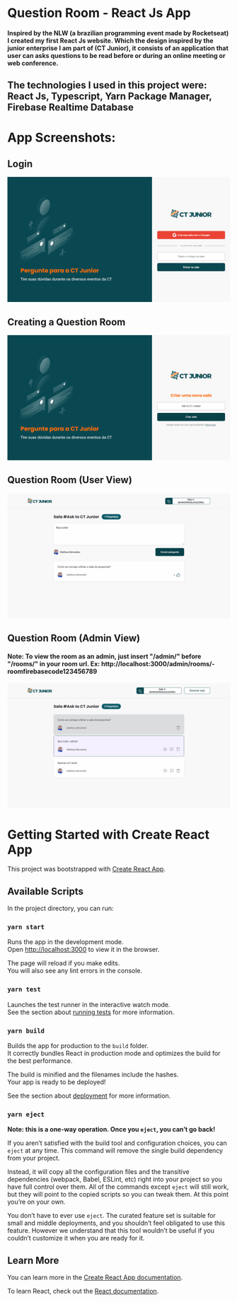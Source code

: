 # Question Room - React Js App
#### Inspired by the NLW (a brazilian programming event made by Rocketseat) I created my first React Js website. Which the design inspired by the junior enterprise I am part of (CT Junior), it consists of an application that user can asks questions to be read before or during an online meeting or web conference.

## The technologies I used in this project were: React Js, Typescript, Yarn Package Manager, Firebase Realtime Database

# App Screenshots:
## Login
![alt text](./src/assets/screenshots/login.png)
## Creating a Question Room
![alt text](./src/assets/screenshots/create-room.png)
## Question Room (User View)
![alt text](./src/assets/screenshots/question-room.png)
## Question Room (Admin View)
#### Note: To view the room as an admin, just insert "/admin/" before "/rooms/" in your room url. Ex: http://localhost:3000/admin/rooms/-roomfirebasecode123456789
![alt text](./src/assets/screenshots/admin-room.png)

# Getting Started with Create React App

This project was bootstrapped with [Create React App](https://github.com/facebook/create-react-app).

## Available Scripts

In the project directory, you can run:

### `yarn start`

Runs the app in the development mode.\
Open [http://localhost:3000](http://localhost:3000) to view it in the browser.

The page will reload if you make edits.\
You will also see any lint errors in the console.

### `yarn test`

Launches the test runner in the interactive watch mode.\
See the section about [running tests](https://facebook.github.io/create-react-app/docs/running-tests) for more information.

### `yarn build`

Builds the app for production to the `build` folder.\
It correctly bundles React in production mode and optimizes the build for the best performance.

The build is minified and the filenames include the hashes.\
Your app is ready to be deployed!

See the section about [deployment](https://facebook.github.io/create-react-app/docs/deployment) for more information.

### `yarn eject`

**Note: this is a one-way operation. Once you `eject`, you can’t go back!**

If you aren’t satisfied with the build tool and configuration choices, you can `eject` at any time. This command will remove the single build dependency from your project.

Instead, it will copy all the configuration files and the transitive dependencies (webpack, Babel, ESLint, etc) right into your project so you have full control over them. All of the commands except `eject` will still work, but they will point to the copied scripts so you can tweak them. At this point you’re on your own.

You don’t have to ever use `eject`. The curated feature set is suitable for small and middle deployments, and you shouldn’t feel obligated to use this feature. However we understand that this tool wouldn’t be useful if you couldn’t customize it when you are ready for it.

## Learn More

You can learn more in the [Create React App documentation](https://facebook.github.io/create-react-app/docs/getting-started).

To learn React, check out the [React documentation](https://reactjs.org/).
